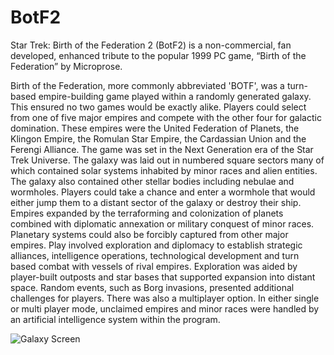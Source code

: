 # BotF2
Star Trek: Birth of the Federation 2 (BotF2) is a non-commercial, fan developed, enhanced tribute to the popular 1999 PC game, “Birth of the Federation” by Microprose.

Birth of the Federation, more commonly abbreviated 'BOTF', was a turn-based empire-building game played within a randomly generated galaxy. This ensured no two games would be exactly alike. Players could select from one of five major empires and compete with the other four for galactic domination. These empires were the United Federation of Planets, the Klingon Empire, the Romulan Star Empire, the Cardassian Union and the Ferengi Alliance. The game was set in the Next Generation era of the Star Trek Universe. The galaxy was laid out in numbered square sectors many of which contained solar systems inhabited by minor races and alien entities. The galaxy also contained other stellar bodies including nebulae and wormholes. Players could take a chance and enter a wormhole that would either jump them to a distant sector of the galaxy or destroy their ship. Empires expanded by the terraforming and colonization of planets combined with diplomatic annexation or military conquest of minor races. Planetary systems could also be forcibly captured from other major empires. Play involved exploration and diplomacy to establish strategic alliances, intelligence operations, technological development and turn based combat with vessels of rival empires. Exploration was aided by player-built outposts and star bases that supported expansion into distant space. Random events, such as Borg invasions, presented additional challenges for players. There was also a multiplayer option. In either single or multi player mode, unclaimed empires and minor races were handled by an artificial intelligence system within the program.

![Galaxy Screen](http://botf2.square7.ch/wiki-files/images/Galaxy.png)
